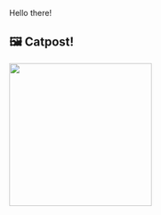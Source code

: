 Hello there!



## 🖼️ Catpost!

<sub>
    <img src="https://cdn2.thecatapi.com/images/6qv.gif" height="256">
</sub>

